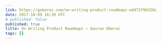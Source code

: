 ```yaml
---
link: https://goberoi.com/on-writing-product-roadmaps-a4d72f96326c
date: 2017-10-09 16:39 UTC
# published: false
published: true
title: On Writing Product Roadmaps – Gaurav Oberoi
tags: []
---
```



